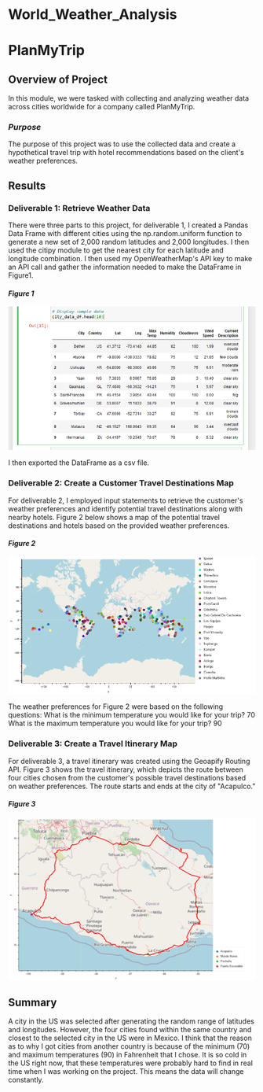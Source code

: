 # World_Weather_Analysis
# PlanMyTrip
## Overview of Project
In this module, we were tasked with collecting and analyzing weather data across cities worldwide for a company called PlanMyTrip.

### *Purpose*
The purpose of this project was to use the collected data and create a hypothetical travel trip with hotel recommendations based on the client's weather preferences.

## Results
### Deliverable 1: Retrieve Weather Data
There were three parts to this project, for deliverable 1, I created a Pandas Data Frame with different cities using the np.random.uniform function to generate a new set of 2,000 random latitudes and 2,000 longitudes. I then used the citipy module to get the nearest city for each latitude and longitude combination. I then used my OpenWeatherMap's API key to make an API call and gather the information needed to make the DataFrame in Figure1. 

#### *Figure 1*
![Alt text](Weather_Database/DataFrame.png)

I then exported the DataFrame as a csv file. 

### Deliverable 2: Create a Customer Travel Destinations Map
For deliverable 2, I employed input statements to retrieve the customer's weather preferences and identify potential travel destinations along with nearby hotels.  Figure 2 below shows a map of the potential travel destinations and hotels based on the provided weather preferences.

#### *Figure 2*
![Alt text](Vacation_Search/WeatherPy_vacation_map.png)

The weather preferences for Figure 2 were based on the following questions:
What is the minimum temperature you would like for your trip? 70
What is the maximum temperature you would like for your trip? 90

### Deliverable 3: Create a Travel Itinerary Map
For deliverable 3, a travel itinerary was created using the Geoapify Routing API.  Figure 3 shows the travel itinerary, which depicts the route between four cities chosen from the customer's possible travel destinations based on weather preferences. The route starts and ends at the city of "Acapulco."

#### *Figure 3*
![Alt text](Vacation_Itinerary/WeatherPy_travel_map.png)

## Summary
A city in the US was selected after generating the random range of latitudes and longitudes. However, the four cities found within the same country and closest to the selected city in the US were in Mexico.  I think that the reason as to why I got cities from another country is because of the minimum (70) and maximum temperatures (90) in Fahrenheit that I chose. It is so cold in the US right now, that these temperatures were probably hard to find in real time when I was working on the project. This means the data will change constantly.  